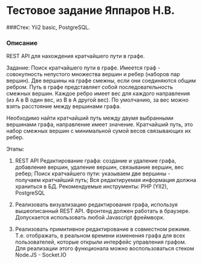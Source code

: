 # Тестовое задание Яппаров Н.В.

###Стек: Yii2 basic, PostgreSQL.

### Описание
REST API для нахождения кратчайшего пути в графе.

Задание: Поиск кратчайшего пути в графе.
Имеется граф - совокупность непустого множества вершин и ребер (наборов пар вершин).
Две вершины на графе смежны, если они соединяются общим ребром.
Путь в графе представляет собой последовательность смежных вершин.
Каждое ребро имеет вес для каждого направления (из А в В один вес, из B в А другой вес). По умолчанию, за вес можно взять расстояние между вершинами графа.
 
Необходимо найти кратчайший путь между двумя выбранными вершинами графа, направление имеет значение. 
Кратчайший путь, это набор смежных вершин с минимальной сумой весов связывающих их ребер.
 
Этапы:
 
1) REST API
Редактирование графа: создание и удаление графа, добавление вершин, удаление вершин, связывание вершин, вес ребер;
Поиск кратчайшего пути: указываем две вершины - получаем кратчайший путь;
Вся редактируемая информация должна храниться в БД.
Рекомендуемые инструменты: PHP (YII2), PostgreSQL
 
2) Реализовать визуализацию редактирования графа, используя вышеописанный REST API.
Фронтенд должен работать в браузере. 
Допускается использовать любой Javascript фреймворк.
 
3) Реализовать примитивное редактирование в совместном режиме. Т.е. отображать, в реальном времени изменения графа для всех пользователей, которые открыли интерфейс управления графом.
Для реализации этого функционала можно воспользоваться стеком Node.JS - Socket.IO
